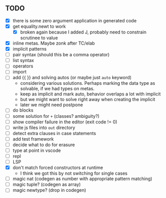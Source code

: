 
## TODO

- [x] there is some zero argument application in generated code
- [x] get equality.newt to work
  - [x] broken again because I added J, probably need to constrain scrutinee to value
- [x] inline metas.  Maybe zonk after TC/elab
- [x] implicit patterns
- [ ] pair syntax (should this be a comma operator)
- [ ] list syntax
- [ ] operators
- [ ] import
- [ ] add {{ }} and solving autos (or maybe just `auto` keyword)
  - considering various solutions.  Perhaps marking the data type as solvable, if we had types on metas.
  - keep as implicit and mark auto, behavior overlaps a lot with implicit
  - but we might want to solve right away when creating the implicit
  - later we might need postpone
- [ ] do blocks
- [ ] some solution for `+` (classes? ambiguity?)
- [ ] show compiler failure in the editor (exit code != 0)
- [ ] write js files into `out` directory
- [ ] detect extra clauses in case statements
- [ ] add test framework
- [ ] decide what to do for erasure
- [ ] type at point in vscode
- [ ] repl
- [ ] LSP
- [x] don't match forced constructors at runtime
  - I think we got this by not switching for single cases
- [ ] magic nat (codegen as number with appropriate pattern matching)
- [ ] magic tuple? (codegen as array)
- [ ] magic newtype? (drop in codegen)
